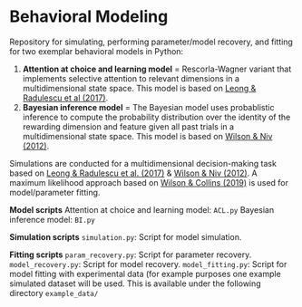 # Behavioral Modeling
Repository for simulating, performing parameter/model recovery, and fitting for two exemplar behavioral models in Python: 
1. **Attention at choice and learning model** =  Rescorla-Wagner variant that implements selective attention to relevant dimensions in a multidimensional state space. This model is based on [Leong & Radulescu et al (2017)]().
2. **Bayesian inference model** = The Bayesian model uses probablistic inference to compute the probability distribution over the identity of the rewarding dimension and feature given all past trials in a multidimensional state space. This model is based on [Wilson & Niv (2012)]().

Simulations are conducted for a multidimensional decision-making task based on [Leong & Radulescu et al. (2017)]() & [Wilson & Niv (2012)](). A maximum likelihood approach based on [Wilson & Collins (2019)]() is used for model/parameter fitting. 

**Model scripts**
Attention at choice and learning model: `ACL.py`
Bayesian inference model: `BI.py`

**Simulation scripts**
`simulation.py`: Script for model simulation.

**Fitting scripts**
`param_recovery.py`: Script for parameter recovery. 
`model_recovery.py`: Script for model recovery. 
`model_fitting.py`: Script for model fitting with experimental data (for example purposes one example simulated dataset will be used. This is available under the following directory `example_data/`
